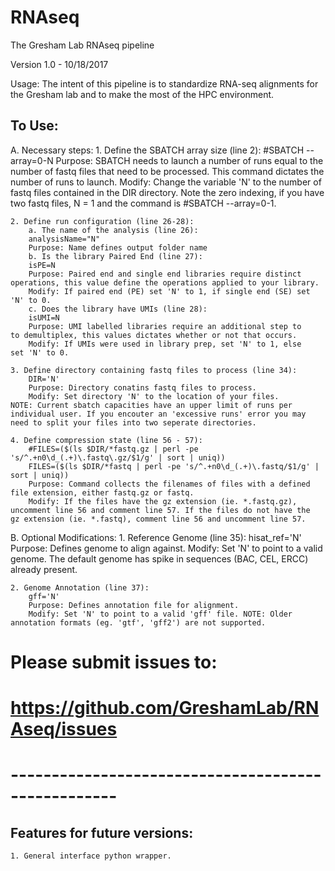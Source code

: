 # RNAseq
The Gresham Lab RNAseq pipeline

Version 1.0 - 10/18/2017

Usage: The intent of this pipeline is to standardize RNA-seq alignments 
for the Gresham lab and to make the most of the HPC environment.

## To Use:

A. Necessary steps: 
	1. Define the SBATCH array size (line 2):
		#SBATCH --array=0-N
		Purpose: SBATCH needs to launch a number of runs equal 
	to the number of fastq files that need to be processed. This 
	command dictates the number of runs to launch. 
		Modify: Change the variable 'N' to the number of fastq files
	contained in the DIR directory. Note the zero indexing, if you have 
	two fastq files, N = 1 and the command is #SBATCH --array=0-1.
	
	2. Define run configuration (line 26-28):
		a. The name of the analysis (line 26):
		analysisName="N"
		Purpose: Name defines output folder name
		b. Is the library Paired End (line 27):
		isPE=N
		Purpose: Paired end and single end libraries require distinct
	operations, this value define the operations applied to your library. 
		Modify: If paired end (PE) set 'N' to 1, if single end (SE) set 'N' to 0.
		c. Does the library have UMIs (line 28):
		isUMI=N
		Purpose: UMI labelled libraries require an additional step to
	to demultiplex, this values dictates whether or not that occurs. 
		Modify: If UMIs were used in library prep, set 'N' to 1, else 
	set 'N' to 0.

	3. Define directory containing fastq files to process (line 34):
		DIR='N'
		Purpose: Directory conatins fastq files to process.
		Modify: Set directory 'N' to the location of your files.
	NOTE: Current sbatch capacities have an upper limit of runs per 
	individual user. If you encouter an 'excessive runs' error you may 
	need to split your files into two seperate directories.

	4. Define compression state (line 56 - 57):
		#FILES=($(ls $DIR/*fastq.gz | perl -pe 's/^.+n0\d_(.+)\.fastq\.gz/$1/g' | sort | uniq))
		FILES=($(ls $DIR/*fastq | perl -pe 's/^.+n0\d_(.+)\.fastq/$1/g' | sort | uniq))
		Purpose: Command collects the filenames of files with a defined 
	file extension, either fastq.gz or fastq.
		Modify: If the files have the gz extension (ie. *.fastq.gz),
	uncomment line 56 and comment line 57. If the files do not have the 
	gz extension (ie. *.fastq), comment line 56 and uncomment line 57.
	
B. Optional Modifications:
	1. Reference Genome (line 35):
		hisat_ref='N'
		Purpose: Defines genome to align against.
		Modify: Set 'N' to point to a valid genome. The default genome
	has spike in sequences (BAC, CEL, ERCC) already present.
	
	2. Genome Annotation (line 37):
		gff='N'
		Purpose: Defines annotation file for alignment.
		Modify: Set 'N' to point to a valid 'gff' file. NOTE: Older 
	annotation formats (eg. 'gtf', 'gff2') are not supported. 


##
#	Please submit issues to:
#		https://github.com/GreshamLab/RNAseq/issues
#	--------------------------------------------------- 
##	

## Features for future versions:
	1. General interface python wrapper.
		
